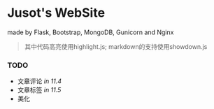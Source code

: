 # Jusot's WebSite

made by Flask, Bootstrap, MongoDB, Gunicorn and Nginx

> 其中代码高亮使用highlight.js; markdown的支持使用showdown.js

### TODO
* 文章评论 *in 11.4*
* 文章标签 *in 11.5*
* 美化
